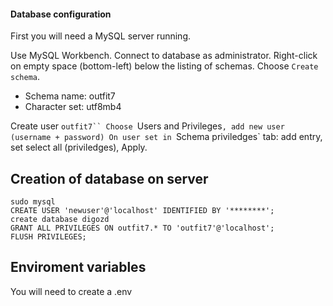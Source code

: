 #### Database configuration

First you will need a MySQL server running.

Use MySQL Workbench. Connect to database as administrator. Right-click on empty space (bottom-left) below the listing of schemas. Choose `Create schema`.

- Schema name: outfit7
- Character set: utf8mb4

Create user `outfit7``
Choose `Users and Privileges`, add new user (username + password)
On user set in `Schema priviledges` tab: add entry, set select all (priviledges), Apply.    

## Creation of database on server

```
sudo mysql
CREATE USER 'newuser'@'localhost' IDENTIFIED BY '********';
create database digozd
GRANT ALL PRIVILEGES ON outfit7.* TO 'outfit7'@'localhost';
FLUSH PRIVILEGES;
```
## Enviroment variables

You will need to create a .env